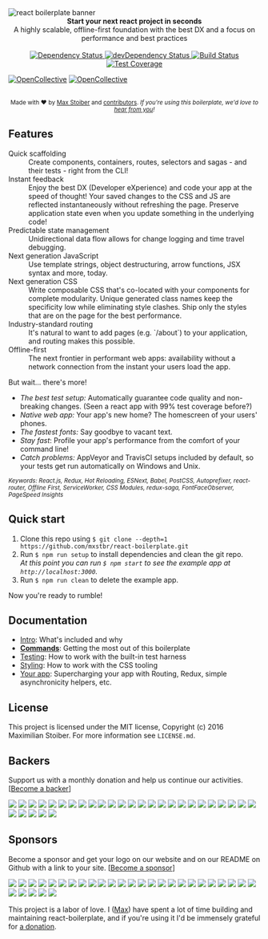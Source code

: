<img src="https://raw.githubusercontent.com/mxstbr/react-boilerplate-brand/master/assets/banner-metal.jpg" alt="react boilerplate banner" align="center" />

<br />

<div align="center"><strong>Start your next react project in seconds</strong></div>
<div align="center">A highly scalable, offline-first foundation with the best DX and a focus on performance and best practices</div>

<br />

<div align="center">
  <!-- Dependency Status -->
  <a href="https://david-dm.org/mxstbr/react-boilerplate">
    <img src="https://david-dm.org/mxstbr/react-boilerplate.svg" alt="Dependency Status" />
  </a>
  <!-- devDependency Status -->
  <a href="https://david-dm.org/mxstbr/react-boilerplate#info=devDependencies">
    <img src="https://david-dm.org/mxstbr/react-boilerplate/dev-status.svg" alt="devDependency Status" />
  </a>
  <!-- Build Status -->
  <a href="https://travis-ci.org/mxstbr/react-boilerplate">
    <img src="https://travis-ci.org/mxstbr/react-boilerplate.svg" alt="Build Status" />
  </a>
  <!-- Test Coverage -->
  <a href="https://coveralls.io/r/mxstbr/react-boilerplate">
    <img src="https://coveralls.io/repos/github/mxstbr/react-boilerplate/badge.svg" alt="Test Coverage" />
  </a>
</div>

[![OpenCollective](https://opencollective.com/react-boilerplate/backers/badge.svg)](#backers) 
[![OpenCollective](https://opencollective.com/react-boilerplate/sponsors/badge.svg)](#sponsors)

<br />

<div align="center">
  <sub>Made with ❤︎ by <a href="https://twitter.com/mxstbr">Max Stoiber</a> and <a href="https://github.com/mxstbr/react-boilerplate/graphs/contributors">contributors</a>. <i>If you're using this boilerplate, we'd love to <a href="https://github.com/mxstbr/react-boilerplate/issues/115">hear from you</a>!</i></sub>
</div>

## Features

<dl>
  <dt>Quick scaffolding</dt>
  <dd>Create components, containers, routes, selectors and sagas - and their tests - right from the CLI!</dd>

  <dt>Instant feedback</dt>
  <dd>Enjoy the best DX (Developer eXperience) and code your app at the speed of thought! Your saved changes to the CSS and JS are reflected instantaneously without refreshing the page. Preserve application state even when you update something in the underlying code!</dd>

  <dt>Predictable state management</dt>
  <dd>Unidirectional data flow allows for change logging and time travel debugging.</dd>

  <dt>Next generation JavaScript</dt>
  <dd>Use template strings, object destructuring, arrow functions, JSX syntax and more, today.</dd>

  <dt>Next generation CSS</dt>
  <dd>Write composable CSS that's co-located with your components for complete modularity. Unique generated class names keep the specificity low while eliminating style clashes. Ship only the styles that are on the page for the best performance.</dd>

  <dt>Industry-standard routing</dt>
  <dd>It's natural to want to add pages (e.g. `/about`) to your application, and routing makes this possible.</dd>

  <dt>Offline-first</dt>
  <dd>The next frontier in performant web apps: availability without a network connection from the instant your users load the app.</dd>
</dl>

But wait... there's more!

  - *The best test setup:* Automatically guarantee code quality and non-breaking
    changes. (Seen a react app with 99% test coverage before?)
  - *Native web app:* Your app's new home? The homescreen of your users' phones.
  - *The fastest fonts:* Say goodbye to vacant text.
  - *Stay fast*: Profile your app's performance from the comfort of your command
    line!
  - *Catch problems:* AppVeyor and TravisCI setups included by default, so your
    tests get run automatically on Windows and Unix.

<sub><i>Keywords: React.js, Redux, Hot Reloading, ESNext, Babel, PostCSS, Autoprefixer, react-router, Offline First, ServiceWorker, CSS Modules, redux-saga, FontFaceObserver, PageSpeed Insights</i></sub>

## Quick start

1. Clone this repo using `$ git clone --depth=1 https://github.com/mxstbr/react-boilerplate.git`
1. Run `$ npm run setup` to install dependencies and clean the git repo.<br />
   *At this point you can run `$ npm start` to see the example app at `http://localhost:3000`.*
1. Run `$ npm run clean` to delete the example app.

Now you're ready to rumble!

## Documentation

- [Intro](docs/general): What's included and why
- [**Commands**](docs/general/commands.md): Getting the most out of this boilerplate
- [Testing](docs/testing): How to work with the built-in test harness
- [Styling](docs/css): How to work with the CSS tooling
- [Your app](docs/js): Supercharging your app with Routing, Redux, simple
  asynchronicity helpers, etc.

## License

This project is licensed under the MIT license, Copyright (c) 2016 Maximilian
Stoiber. For more information see `LICENSE.md`.

## Backers

Support us with a monthly donation and help us continue our activities. [[Become a backer](https://opencollective.com/react-boilerplate#backer)]

<a href="https://opencollective.com/react-boilerplate/backer/0/website" target="_blank"><img src="https://opencollective.com/react-boilerplate/backer/0/avatar.svg"></a>
<a href="https://opencollective.com/react-boilerplate/backer/1/website" target="_blank"><img src="https://opencollective.com/react-boilerplate/backer/1/avatar.svg"></a>
<a href="https://opencollective.com/react-boilerplate/backer/2/website" target="_blank"><img src="https://opencollective.com/react-boilerplate/backer/2/avatar.svg"></a>
<a href="https://opencollective.com/react-boilerplate/backer/3/website" target="_blank"><img src="https://opencollective.com/react-boilerplate/backer/3/avatar.svg"></a>
<a href="https://opencollective.com/react-boilerplate/backer/4/website" target="_blank"><img src="https://opencollective.com/react-boilerplate/backer/4/avatar.svg"></a>
<a href="https://opencollective.com/react-boilerplate/backer/5/website" target="_blank"><img src="https://opencollective.com/react-boilerplate/backer/5/avatar.svg"></a>
<a href="https://opencollective.com/react-boilerplate/backer/6/website" target="_blank"><img src="https://opencollective.com/react-boilerplate/backer/6/avatar.svg"></a>
<a href="https://opencollective.com/react-boilerplate/backer/7/website" target="_blank"><img src="https://opencollective.com/react-boilerplate/backer/7/avatar.svg"></a>
<a href="https://opencollective.com/react-boilerplate/backer/8/website" target="_blank"><img src="https://opencollective.com/react-boilerplate/backer/8/avatar.svg"></a>
<a href="https://opencollective.com/react-boilerplate/backer/9/website" target="_blank"><img src="https://opencollective.com/react-boilerplate/backer/9/avatar.svg"></a>
<a href="https://opencollective.com/react-boilerplate/backer/10/website" target="_blank"><img src="https://opencollective.com/react-boilerplate/backer/10/avatar.svg"></a>
<a href="https://opencollective.com/react-boilerplate/backer/11/website" target="_blank"><img src="https://opencollective.com/react-boilerplate/backer/11/avatar.svg"></a>
<a href="https://opencollective.com/react-boilerplate/backer/12/website" target="_blank"><img src="https://opencollective.com/react-boilerplate/backer/12/avatar.svg"></a>
<a href="https://opencollective.com/react-boilerplate/backer/13/website" target="_blank"><img src="https://opencollective.com/react-boilerplate/backer/13/avatar.svg"></a>
<a href="https://opencollective.com/react-boilerplate/backer/14/website" target="_blank"><img src="https://opencollective.com/react-boilerplate/backer/14/avatar.svg"></a>
<a href="https://opencollective.com/react-boilerplate/backer/15/website" target="_blank"><img src="https://opencollective.com/react-boilerplate/backer/15/avatar.svg"></a>
<a href="https://opencollective.com/react-boilerplate/backer/16/website" target="_blank"><img src="https://opencollective.com/react-boilerplate/backer/16/avatar.svg"></a>
<a href="https://opencollective.com/react-boilerplate/backer/17/website" target="_blank"><img src="https://opencollective.com/react-boilerplate/backer/17/avatar.svg"></a>
<a href="https://opencollective.com/react-boilerplate/backer/18/website" target="_blank"><img src="https://opencollective.com/react-boilerplate/backer/18/avatar.svg"></a>
<a href="https://opencollective.com/react-boilerplate/backer/19/website" target="_blank"><img src="https://opencollective.com/react-boilerplate/backer/19/avatar.svg"></a>
<a href="https://opencollective.com/react-boilerplate/backer/20/website" target="_blank"><img src="https://opencollective.com/react-boilerplate/backer/20/avatar.svg"></a>
<a href="https://opencollective.com/react-boilerplate/backer/21/website" target="_blank"><img src="https://opencollective.com/react-boilerplate/backer/21/avatar.svg"></a>
<a href="https://opencollective.com/react-boilerplate/backer/22/website" target="_blank"><img src="https://opencollective.com/react-boilerplate/backer/22/avatar.svg"></a>
<a href="https://opencollective.com/react-boilerplate/backer/23/website" target="_blank"><img src="https://opencollective.com/react-boilerplate/backer/23/avatar.svg"></a>
<a href="https://opencollective.com/react-boilerplate/backer/24/website" target="_blank"><img src="https://opencollective.com/react-boilerplate/backer/24/avatar.svg"></a>
<a href="https://opencollective.com/react-boilerplate/backer/25/website" target="_blank"><img src="https://opencollective.com/react-boilerplate/backer/25/avatar.svg"></a>
<a href="https://opencollective.com/react-boilerplate/backer/26/website" target="_blank"><img src="https://opencollective.com/react-boilerplate/backer/26/avatar.svg"></a>
<a href="https://opencollective.com/react-boilerplate/backer/27/website" target="_blank"><img src="https://opencollective.com/react-boilerplate/backer/27/avatar.svg"></a>
<a href="https://opencollective.com/react-boilerplate/backer/28/website" target="_blank"><img src="https://opencollective.com/react-boilerplate/backer/28/avatar.svg"></a>
<a href="https://opencollective.com/react-boilerplate/backer/29/website" target="_blank"><img src="https://opencollective.com/react-boilerplate/backer/29/avatar.svg"></a>


## Sponsors

Become a sponsor and get your logo on our website  and on our README on Github with a link to your site. [[Become a sponsor](https://opencollective.com/react-boilerplate#sponsor)]

<a href="https://opencollective.com/react-boilerplate/sponsor/0/website" target="_blank"><img src="https://opencollective.com/react-boilerplate/sponsor/0/avatar.svg"></a>
<a href="https://opencollective.com/react-boilerplate/sponsor/1/website" target="_blank"><img src="https://opencollective.com/react-boilerplate/sponsor/1/avatar.svg"></a>
<a href="https://opencollective.com/react-boilerplate/sponsor/2/website" target="_blank"><img src="https://opencollective.com/react-boilerplate/sponsor/2/avatar.svg"></a>
<a href="https://opencollective.com/react-boilerplate/sponsor/3/website" target="_blank"><img src="https://opencollective.com/react-boilerplate/sponsor/3/avatar.svg"></a>
<a href="https://opencollective.com/react-boilerplate/sponsor/4/website" target="_blank"><img src="https://opencollective.com/react-boilerplate/sponsor/4/avatar.svg"></a>
<a href="https://opencollective.com/react-boilerplate/sponsor/5/website" target="_blank"><img src="https://opencollective.com/react-boilerplate/sponsor/5/avatar.svg"></a>
<a href="https://opencollective.com/react-boilerplate/sponsor/6/website" target="_blank"><img src="https://opencollective.com/react-boilerplate/sponsor/6/avatar.svg"></a>
<a href="https://opencollective.com/react-boilerplate/sponsor/7/website" target="_blank"><img src="https://opencollective.com/react-boilerplate/sponsor/7/avatar.svg"></a>
<a href="https://opencollective.com/react-boilerplate/sponsor/8/website" target="_blank"><img src="https://opencollective.com/react-boilerplate/sponsor/8/avatar.svg"></a>
<a href="https://opencollective.com/react-boilerplate/sponsor/9/website" target="_blank"><img src="https://opencollective.com/react-boilerplate/sponsor/9/avatar.svg"></a>
<a href="https://opencollective.com/react-boilerplate/sponsor/10/website" target="_blank"><img src="https://opencollective.com/react-boilerplate/sponsor/10/avatar.svg"></a>
<a href="https://opencollective.com/react-boilerplate/sponsor/11/website" target="_blank"><img src="https://opencollective.com/react-boilerplate/sponsor/11/avatar.svg"></a>
<a href="https://opencollective.com/react-boilerplate/sponsor/12/website" target="_blank"><img src="https://opencollective.com/react-boilerplate/sponsor/12/avatar.svg"></a>
<a href="https://opencollective.com/react-boilerplate/sponsor/13/website" target="_blank"><img src="https://opencollective.com/react-boilerplate/sponsor/13/avatar.svg"></a>
<a href="https://opencollective.com/react-boilerplate/sponsor/14/website" target="_blank"><img src="https://opencollective.com/react-boilerplate/sponsor/14/avatar.svg"></a>
<a href="https://opencollective.com/react-boilerplate/sponsor/15/website" target="_blank"><img src="https://opencollective.com/react-boilerplate/sponsor/15/avatar.svg"></a>
<a href="https://opencollective.com/react-boilerplate/sponsor/16/website" target="_blank"><img src="https://opencollective.com/react-boilerplate/sponsor/16/avatar.svg"></a>
<a href="https://opencollective.com/react-boilerplate/sponsor/17/website" target="_blank"><img src="https://opencollective.com/react-boilerplate/sponsor/17/avatar.svg"></a>
<a href="https://opencollective.com/react-boilerplate/sponsor/18/website" target="_blank"><img src="https://opencollective.com/react-boilerplate/sponsor/18/avatar.svg"></a>
<a href="https://opencollective.com/react-boilerplate/sponsor/19/website" target="_blank"><img src="https://opencollective.com/react-boilerplate/sponsor/19/avatar.svg"></a>
<a href="https://opencollective.com/react-boilerplate/sponsor/20/website" target="_blank"><img src="https://opencollective.com/react-boilerplate/sponsor/20/avatar.svg"></a>
<a href="https://opencollective.com/react-boilerplate/sponsor/21/website" target="_blank"><img src="https://opencollective.com/react-boilerplate/sponsor/21/avatar.svg"></a>
<a href="https://opencollective.com/react-boilerplate/sponsor/22/website" target="_blank"><img src="https://opencollective.com/react-boilerplate/sponsor/22/avatar.svg"></a>
<a href="https://opencollective.com/react-boilerplate/sponsor/23/website" target="_blank"><img src="https://opencollective.com/react-boilerplate/sponsor/23/avatar.svg"></a>
<a href="https://opencollective.com/react-boilerplate/sponsor/24/website" target="_blank"><img src="https://opencollective.com/react-boilerplate/sponsor/24/avatar.svg"></a>
<a href="https://opencollective.com/react-boilerplate/sponsor/25/website" target="_blank"><img src="https://opencollective.com/react-boilerplate/sponsor/25/avatar.svg"></a>
<a href="https://opencollective.com/react-boilerplate/sponsor/26/website" target="_blank"><img src="https://opencollective.com/react-boilerplate/sponsor/26/avatar.svg"></a>
<a href="https://opencollective.com/react-boilerplate/sponsor/27/website" target="_blank"><img src="https://opencollective.com/react-boilerplate/sponsor/27/avatar.svg"></a>
<a href="https://opencollective.com/react-boilerplate/sponsor/28/website" target="_blank"><img src="https://opencollective.com/react-boilerplate/sponsor/28/avatar.svg"></a>
<a href="https://opencollective.com/react-boilerplate/sponsor/29/website" target="_blank"><img src="https://opencollective.com/react-boilerplate/sponsor/29/avatar.svg"></a>


This project is a labor of love. I ([Max](https://twitter.com/mxstbr)) have
spent a lot of time building and maintaining react-boilerplate, and if you're
using it I'd be immensely grateful for [a donation](https://cash.me/$mxstbr).
